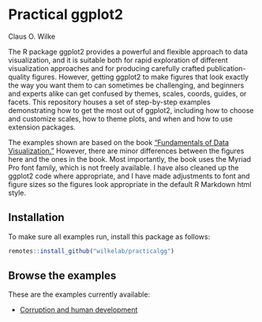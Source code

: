 
<!-- README.md is generated from README.Rmd. Please edit that file -->

# Practical ggplot2

Claus O. Wilke

The R package ggplot2 provides a powerful and flexible approach to data
visualization, and it is suitable both for rapid exploration of
different visualization approaches and for producing carefully crafted
publication-quality figures. However, getting ggplot2 to make figures
that look exactly the way you want them to can sometimes be challenging,
and beginners and experts alike can get confused by themes, scales,
coords, guides, or facets. This repository houses a set of step-by-step
examples demonstrating how to get the most out of ggplot2, including how
to choose and customize scales, how to theme plots, and when and how to
use extension packages.

The examples shown are based on the book [“Fundamentals of Data
Visualization.”](https://serialmentor.com/dataviz) However, there are
minor differences between the figures here and the ones in the book.
Most importantly, the book uses the Myriad Pro font family, which is not
freely available. I have also cleaned up the ggplot2 code where
appropriate, and I have made adjustments to font and figure sizes so the
figures look appropriate in the default R Markdown html style.

## Installation

To make sure all examples run, install this package as follows:

``` r
remotes::install_github("wilkelab/practicalgg")
```

## Browse the examples

These are the examples currently available:

  - [Corruption and human
    development](https://wilkelab.org/practicalgg/articles/corruption_human_development.html)
